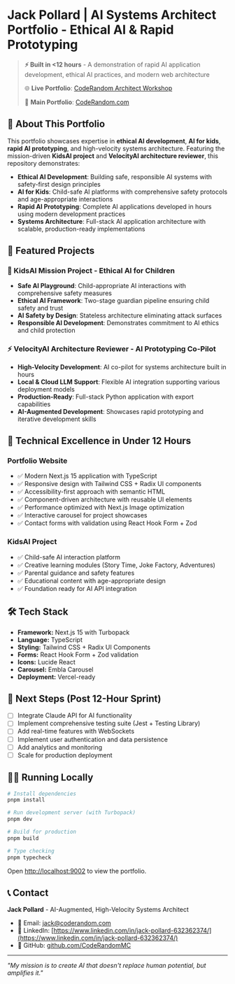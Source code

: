 # Jack Pollard | AI Systems Architect Portfolio - Ethical AI & Rapid Prototyping

> **⚡ Built in <12 hours** - A demonstration of rapid AI application development, ethical AI practices, and modern web architecture
>
> 🌐 **Live Portfolio**: [CodeRandom Architect Workshop](https://coderandom-architect-workshop.vercel.app)
>
> 🔗 **Main Portfolio**: [CodeRandom.com](https://www.coderandom.com)

## 🎯 About This Portfolio

This portfolio showcases expertise in **ethical AI development**, **AI for kids**, **rapid AI prototyping**, and high-velocity systems architecture. Featuring the mission-driven **KidsAI project** and **VelocityAI architecture reviewer**, this repository demonstrates:

- **Ethical AI Development**: Building safe, responsible AI systems with safety-first design principles
- **AI for Kids**: Child-safe AI platforms with comprehensive safety protocols and age-appropriate interactions
- **Rapid AI Prototyping**: Complete AI applications developed in hours using modern development practices
- **Systems Architecture**: Full-stack AI application architecture with scalable, production-ready implementations

## 🚀 Featured Projects

### 🧒 KidsAI Mission Project - Ethical AI for Children

- **Safe AI Playground**: Child-appropriate AI interactions with comprehensive safety measures
- **Ethical AI Framework**: Two-stage guardian pipeline ensuring child safety and trust
- **AI Safety by Design**: Stateless architecture eliminating attack surfaces
- **Responsible AI Development**: Demonstrates commitment to AI ethics and child protection

### ⚡ VelocityAI Architecture Reviewer - AI Prototyping Co-Pilot

- **High-Velocity Development**: AI co-pilot for systems architecture built in hours
- **Local & Cloud LLM Support**: Flexible AI integration supporting various deployment models
- **Production-Ready**: Full-stack Python application with export capabilities
- **AI-Augmented Development**: Showcases rapid prototyping and iterative development skills

## 🎯 Technical Excellence in Under 12 Hours

### Portfolio Website

- ✅ Modern Next.js 15 application with TypeScript
- ✅ Responsive design with Tailwind CSS + Radix UI components
- ✅ Accessibility-first approach with semantic HTML
- ✅ Component-driven architecture with reusable UI elements
- ✅ Performance optimized with Next.js Image optimization
- ✅ Interactive carousel for project showcases
- ✅ Contact forms with validation using React Hook Form + Zod

### KidsAI Project

- ✅ Child-safe AI interaction platform
- ✅ Creative learning modules (Story Time, Joke Factory, Adventures)
- ✅ Parental guidance and safety features
- ✅ Educational content with age-appropriate design
- ✅ Foundation ready for AI API integration

## 🛠 Tech Stack

- **Framework:** Next.js 15 with Turbopack
- **Language:** TypeScript
- **Styling:** Tailwind CSS + Radix UI Components
- **Forms:** React Hook Form + Zod validation
- **Icons:** Lucide React
- **Carousel:** Embla Carousel
- **Deployment:** Vercel-ready

## 🔧 Next Steps (Post 12-Hour Sprint)

- [ ] Integrate Claude API for AI functionality
- [ ] Implement comprehensive testing suite (Jest + Testing Library)
- [ ] Add real-time features with WebSockets
- [ ] Implement user authentication and data persistence
- [ ] Add analytics and monitoring
- [ ] Scale for production deployment

## 🏃‍♂️ Running Locally

```bash
# Install dependencies
pnpm install

# Run development server (with Turbopack)
pnpm dev

# Build for production
pnpm build

# Type checking
pnpm typecheck
```

Open [http://localhost:9002](http://localhost:9002) to view the portfolio.

## 📞 Contact

**Jack Pollard** - AI-Augmented, High-Velocity Systems Architect

- 📧 Email: jack@coderandom.com
- 💼 LinkedIn: [https://www.linkedin.com/in/jack-pollard-632362374/](https://www.linkedin.com/in/jack-pollard-632362374/)
- 🐙 GitHub: [github.com/CodeRandomMC](https://github.com/CodeRandomMC)

---

_"My mission is to create AI that doesn't replace human potential, but amplifies it."_
